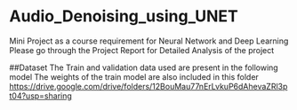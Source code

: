 # Audio_Denoising_using_UNET

Mini Project as a course requirement for Neural Network and Deep Learning
Please go through the Project Report for Detailed Analysis of the project

##Dataset
The Train and validation data used are present in the following model
The weights of the train model are also included in this folder
https://drive.google.com/drive/folders/12BouMau77nErLvkuP6dAhevaZRl3pt04?usp=sharing
